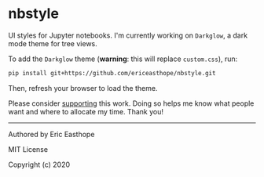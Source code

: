 # nbstyle

UI styles for Jupyter notebooks. I'm currently working on `Darkglow`, a dark mode theme for tree views.

To add the `Darkglow` theme (**warning**: this will replace `custom.css`), run:

```bash
pip install git+https://github.com/ericeasthope/nbstyle.git
```

Then, refresh your browser to load the theme.

Please consider [supporting](https://www.ericeasthope.me/support) this work. Doing so helps me know what people want and where to allocate my time. Thank you!

---

Authored by Eric Easthope

MIT License

Copyright (c) 2020
